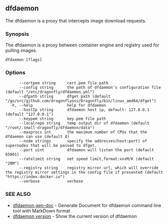 ## dfdaemon

The dfdaemon is a proxy that intercepts image download requests.

### Synopsis

The dfdaemon is a proxy between container engine and registry used for pulling images.

```
dfdaemon [flags]
```

### Options

```
      --certpem string     cert.pem file path
      --config string      the path of dfdaemon's configuration file (default "/etc/dragonfly/dfdaemon.yml")
      --dfpath string      dfget path (default "/go/src/github.com/dragonflyoss/Dragonfly/bin/linux_amd64/dfget")
  -h, --help               help for dfdaemon
      --hostIp string      dfdaemon host ip, default: 127.0.0.1 (default "127.0.0.1")
      --keypem string      key.pem file path
      --localrepo string   temp output dir of dfdaemon (default "/root/.small-dragonfly/dfdaemon/data")
      --maxprocs int       the maximum number of CPUs that the dfdaemon can use (default 4)
      --node strings       specify the addresses(host:port) of supernodes that will be passed to dfget.
      --port uint          dfdaemon will listen the port (default 65001)
      --ratelimit string   net speed limit,format:xxxM/K (default "20M")
      --registry string    registry mirror url, which will override the registry mirror settings in the config file if presented (default "https://index.docker.io")
      --verbose            verbose
```

### SEE ALSO

* [dfdaemon gen-doc](dfdaemon_gen-doc.md)	 - Generate Document for dfdaemon command line tool with MarkDown format
* [dfdaemon version](dfdaemon_version.md)	 - Show the current version of dfdaemon

